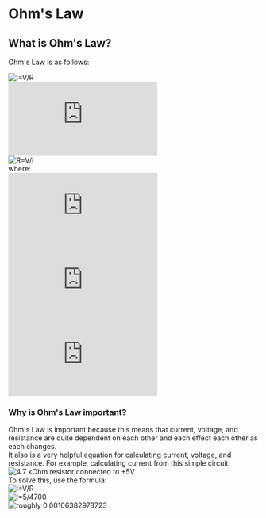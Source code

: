 # Ohm's Law<br />
## What is Ohm's Law?<br />
Ohm's Law is as follows:<br />
<!-- https://latex.codecogs.com/ -->
![I=V/R](https://latex.codecogs.com/svg.latex?I=\frac{V}{R})<br />
![V=IR](https://latex.codecogs.com/svg.latex?V=IR)<br />
![R=V/I](https://latex.codecogs.com/svg.latex?R=\frac{V}{I})<br />
where:<br />
![I=current](https://latex.codecogs.com/svg.latex?I=current)<br />
![V=voltage](https://latex.codecogs.com/svg.latex?V=voltage)<br />
![R=resistance](https://latex.codecogs.com/svg.latex?R=resistance)<br />
### Why is Ohm's Law important?<br />
Ohm's Law is important because this means that current, voltage, and resistance are quite dependent on each other and each effect each other as each changes.<br />
It also is a very helpful equation for calculating current, voltage, and resistance. For example, calculating current from this simple circuit:<br />
![4.7 kOhm resistor connected to +5V](https://i.ibb.co/ts0PQ4R/circuit-1.png)<br />
To solve this, use the formula:<br />
![I=V/R](https://latex.codecogs.com/svg.latex?I=\frac{V}{R})<br />
![I=5/4700](https://latex.codecogs.com/svg.latex?I=\frac{5}{4.7})<br />
![roughly 0.00106382978723](https://latex.codecogs.com/svg.latex?\approx1.06382978723)<br />
